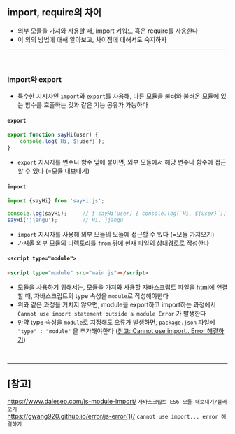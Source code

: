 ## import, require의 차이
- 외부 모듈을 가져와 사용할 때, import 키워드 혹은 require를 사용한다
- 이 외의 방법에 대해 알아보고, 차이점에 대해서도 숙지하자

<hr>
<br>

### import와 export
- 특수한 지시자인 `import`와 `export`를 사용해, 다른 모듈을 불러와 불러온 모듈에 있는 함수를 호출하는 것과 같은 기능 공유가 가능하다
#### `export`
```jsx
export function sayHi(user) {
    console.log(`Hi, ${user}`);
}
```
- `export` 지시자를 변수나 함수 앞에 붙이면, 외부 모듈에서 해당 변수나 함수에 접근할 수 있다 (=모듈 내보내기)
#### `import`
```jsx
import {sayHi} from 'sayHi.js';

console.log(sayHi);     // ƒ sayHi(user) { console.log(`Hi, ${user}`); }
sayHi('jjangu');        // Hi, jjangu
```
- `import` 지시자를 사용해 외부 모듈의 모듈에 접근할 수 있다 (=모듈 가져오기)
- 가져올 외부 모듈의 디렉토리를 `from` 뒤에 현재 파일의 상대경로로 작성한다
#### `<script type="module">`
```html
<script type="module" src="main.js"></script>
```
- 모듈을 사용하기 위해서는, 모듈을 가져와 사용할 자바스크립트 파일을 html에 연결할 때, 자바스크립트의 type 속성을 `module`로 작성해야한다
- 위와 같은 과정을 거치지 않으면, module을 export하고 import하는 과정에서 `Cannot use import statement outside a module Error` 가 발생한다
- 만약 type 속성을 `module`로 지정해도 오류가 발생하면, `package.json` 파일에 `"type" : "module"` 을 추가해야한다 (<a href="https://gwang920.github.io/error/js-error(1)/">참고: Cannot use import.. Error 해결하기</a>)

<br>
<hr>

## [참고]
https://www.daleseo.com/js-module-import/ `자바스크립트 ES6 모듈 내보내기/불러오기` <br> 
https://gwang920.github.io/error/js-error(1)/ `cannot use import... error 해결하기`<br> 
